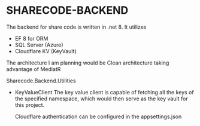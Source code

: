# SHARECODE-BACKEND

The backend for share code is written in .net 8. It utilizes
 - EF 8 for ORM
 - SQL Server (Azure)
 - Cloudflare KV (KeyVault)

The architecture I am planning would be Clean architecture taking advantage of MediatR

Sharecode.Backend.Utilities
 - KeyValueClient
   The key value client is capable of fetching all the keys of the specified namespace, which would then serve as the
   key vault for this project. 

   Cloudflare authentication can be configured in the appsettings.json
